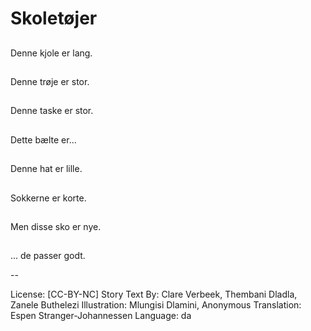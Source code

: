 # Skoletøjer

##
Denne kjole er lang.

##
Denne trøje er stor.

##
Denne taske er stor.

##
Dette bælte er...

##
Denne hat er lille.

##
Sokkerne er korte.

##
Men disse sko er nye.

##
... de passer godt.

--

License: [CC-BY-NC]
Story Text By: Clare Verbeek, Thembani Dladla, Zanele Buthelezi
Illustration: Mlungisi Dlamini, Anonymous
Translation: Espen Stranger-Johannessen
Language: da
